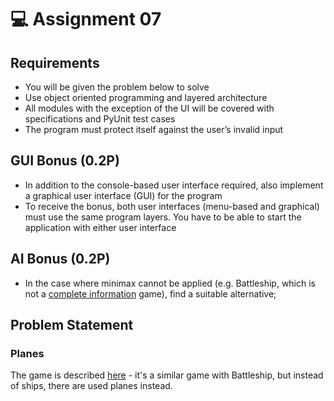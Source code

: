 # :computer: Assignment 07
## Requirements
- You will be given the problem below to solve
- Use object oriented programming and layered architecture
- All modules with the exception of the UI will be covered with specifications and PyUnit test cases
- The program must protect itself against the user’s invalid input

## GUI Bonus (0.2P)
- In addition to the console-based user interface required, also implement a graphical user interface (GUI) for the program
- To receive the bonus, both user interfaces (menu-based and graphical) must use the same program layers. You have to be able to start the application with either user interface
## AI Bonus (0.2P)
- In the case where minimax cannot be applied (e.g. Battleship, which is not a [complete information](https://en.wikipedia.org/wiki/Complete_information) game), find a suitable alternative;

## Problem Statement
### Planes
The game is described [here](https://ro.wikipedia.org/wiki/Avioane_(joc)) - it's a similar game with Battleship, but instead of ships, there are used planes instead.

